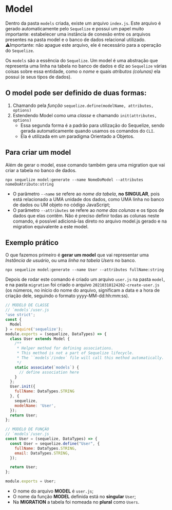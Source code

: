 # Model
Dentro da pasta `models` criada, existe um arquivo `index.js`. Este arquivo é gerado automaticamente pelo `Sequelize` e possui um papel muito importante: estabelecer uma instância de conexão entre os arquivos presentes na pasta model e o banco de dados relacional utilizado. ⚠️Importante: não apague este arquivo, ele é necessário para a operação do `Sequelize`.

Os `models` são a essência do `Sequelize`. Um model é uma abstração que representa uma linha na tabela no banco de dados e diz ao `Sequelize` várias coisas sobre essa entidade, como o *nome* e quais *atributos (colunas)* ela possui (e seus tipos de dados).


## O model pode ser definido de duas formas:
1. Chamando pela *função* `sequelize.define(modelName, attributes, options)`
2. Estendendo Model como uma *classe* e chamando `init(attributes, options)`
   - Essa segunda forma é a padrão para utilização do Sequelize, sendo gerada automaticamente quando usamos os comandos do `CLI`. 
   - Ela é utilizada em um paradigma Orientado a Objetos.


## Para criar um model 
Além de gerar o model, esse comando também gera uma migration que vai criar a tabela no banco de dados.
```
npx sequelize model:generate --name NomeDoModel --attributes nomeDoAtributo:string
```

- O parâmetro `--name` se refere ao *nome da tabela*, **no SINGULAR**, pois está relacionado a UMA unidade dos dados, como UMA linha no banco de dados ou UM objeto no código JavaScript;
- O parâmetro `--attributes` se refere ao *nome das colunas* e os tipos de dados que elas contêm. Não é preciso definir todas as colunas neste comando, é possível adicioná-las direto no arquivo model.js gerado e na migration equivalente a este model.


## Exemplo prático
O que fazemos primeiro é **gerar um model** que vai representar uma *Instância de usuário*, ou uma *linha na tabela Users* no banco.
```
npx sequelize model:generate --name User --attributes fullName:string
```

Depois de rodar este comando é criado um arquivo `user.js` na pasta `model`, e na pasta `migration` foi criado o arquivo `20210310124202-create-user.js` (os números, no início do nome do arquivo, significam a data e a hora de criação dele, seguindo o formato yyyy-MM-dd:hh:mm:ss).
```js
// MODELO DE CLASSE
// `models`/user.js
'use strict';
const {
  Model
} = require('sequelize');
module.exports = (sequelize, DataTypes) => {
  class User extends Model {
    /**
     * Helper method for defining associations.
     * This method is not a part of Sequelize lifecycle.
     * The ``models`/index` file will call this method automatically.
     */
    static associate(`models`) {
      // define association here
    }
  };
  User.init({
    fullName: DataTypes.STRING
  }, {
    sequelize,
    modelName: 'User',
  });
  return User;
};
```

```js
// MODELO DE FUNÇÃO
// `models`/user.js
const User = (sequelize, DataTypes) => {
  const User = sequelize.define("User", {
    fullName: DataTypes.STRING,
    email: DataTypes.STRING,
  });

  return User;
};

module.exports = User;
```

- O nome do arquivo **MODEL** é `user.js`;
- O nome da função **MODEL** definida está no **singular** `User`;
- Na **MIGRATION** a tabela foi nomeada no **plural** como `Users`.